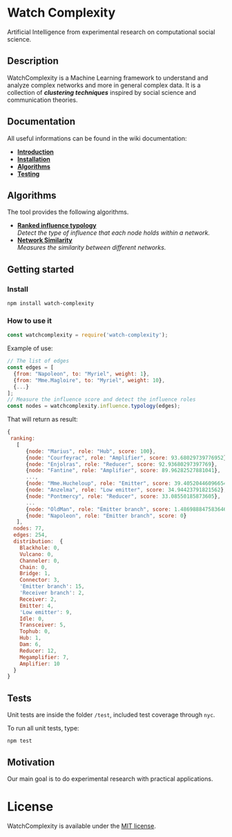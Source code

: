 # Watch Complexity
Artificial Intelligence from experimental research on computational social science.

## Description
WatchComplexity is a Machine Learning framework to understand and analyze complex networks and more in general complex data. It is a collection of _**clustering techniques**_ inspired by social science and communication theories.

## Documentation

All useful informations can be found in the wiki documentation:
- [**Introduction**](https://github.com/davidemiceli/watch-complexity/wiki)
- [**Installation**](https://github.com/davidemiceli/watch-complexity/wiki/Installation)
- [**Algorithms**](https://github.com/davidemiceli/watch-complexity/wiki/algorithms)
- [**Testing**](https://github.com/davidemiceli/watch-complexity/wiki/testing)

## Algorithms
The tool provides the following algorithms.

- [**Ranked influence typology**](https://github.com/davidemiceli/watch-complexity/wiki/Ranked-influence-typology)  <br>*Detect the type of influence that each node holds within a network.*
- [**Network Similarity**](https://github.com/davidemiceli/watch-complexity/wiki/Network-similarity)<br>*Measures the similarity between different networks.*

## Getting started
### Install
```shell
npm install watch-complexity
```
### How to use it
```javascript
const watchcomplexity = require('watch-complexity');
```
Example of use:
```javascript
// The list of edges
const edges = [
  {from: "Napoleon", to: "Myriel", weight: 1},
  {from: "Mme.Magloire", to: "Myriel", weight: 10},
  {...}
];
// Measure the influence score and detect the influence roles
const nodes = watchcomplexity.influence.typology(edges);
```
That will return as result:
```javascript
{
 ranking: 
   [
      {node: "Marius", role: "Hub", score: 100},
      {node: "Courfeyrac", role: "Amplifier", score: 93.68029739776952},
      {node: "Enjolras", role: "Reducer", score: 92.93680297397769},
      {node: "Fantine", role: "Amplifier", score: 89.96282527881041},
      ...,
      {node: "Mme.Hucheloup", role: "Emitter", score: 39.405204460966544},
      {node: "Anzelma", role: "Low emitter", score: 34.94423791821562},
      {node: "Pontmercy", role: "Reducer", score: 33.08550185873605},
      ...
      {node: "OldMan", role: "Emitter branch", score: 1.4869888475836461},
      {node: "Napoleon", role: "Emitter branch", score: 0}
   ],
  nodes: 77,
  edges: 254,
  distribution:  {
    Blackhole: 0,
    Vulcano: 0,
    Channeler: 0,
    Chain: 0,
    Bridge: 1,
    Connector: 3,
    'Emitter branch': 15,
    'Receiver branch': 2,
    Receiver: 2,
    Emitter: 4,
    'Low emitter': 9,
    Idle: 0,
    Transceiver: 5,
    Tophub: 0,
    Hub: 1,
    Dam: 6,
    Reducer: 12,
    Megamplifier: 7,
    Amplifier: 10
  }
}
```

## Tests
Unit tests are inside the folder `/test`, included test coverage through `nyc`.

To run all unit tests, type:
```shell
npm test
```

## Motivation
Our main goal is to do experimental research with practical applications.

# License
WatchComplexity is available under the [MIT license](https://opensource.org/licenses/MIT).

